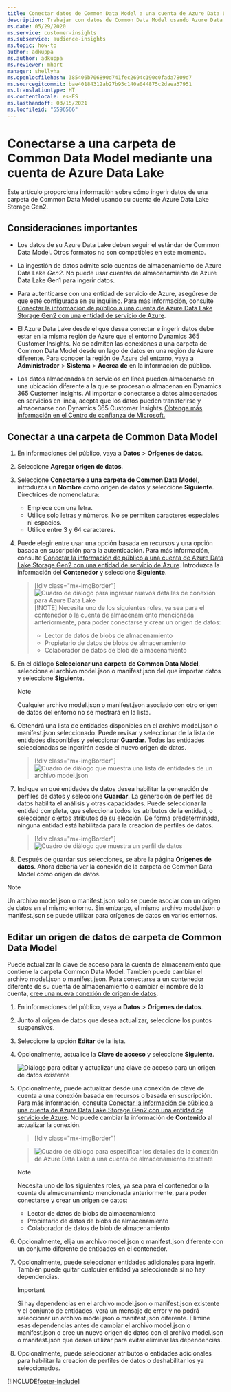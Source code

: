 ```yaml
---
title: Conectar datos de Common Data Model a una cuenta de Azure Data Lake
description: Trabajar con datos de Common Data Model usando Azure Data Lake Storage.
ms.date: 05/29/2020
ms.service: customer-insights
ms.subservice: audience-insights
ms.topic: how-to
author: adkuppa
ms.author: adkuppa
ms.reviewer: mhart
manager: shellyha
ms.openlocfilehash: 385406b706890d741fec2694c190c0fada7809d7
ms.sourcegitcommit: bae40184312ab27b95c140a044875c2daea37951
ms.translationtype: HT
ms.contentlocale: es-ES
ms.lasthandoff: 03/15/2021
ms.locfileid: "5596566"
---
```

# <a name="connect-to-a-common-data-model-folder-using-an-azure-data-lake-account"></a>Conectarse a una carpeta de Common Data Model mediante una cuenta de Azure Data Lake

Este artículo proporciona información sobre cómo ingerir datos de una carpeta de Common Data Model usando su cuenta de Azure Data Lake Storage Gen2.

## <a name="important-considerations"></a>Consideraciones importantes

- Los datos de su Azure Data Lake deben seguir el estándar de Common Data Model. Otros formatos no son compatibles en este momento.

- La ingestión de datos admite solo cuentas de almacenamiento de Azure Data Lake *Gen2*. No puede usar cuentas de almacenamiento de Azure Data Lake Gen1 para ingerir datos.

- Para autenticarse con una entidad de servicio de Azure, asegúrese de que esté configurada en su inquilino. Para más información, consulte [Conectar la información de público a una cuenta de Azure Data Lake Storage Gen2 con una entidad de servicio de Azure](connect-service-principal.md).

- El Azure Data Lake desde el que desea conectar e ingerir datos debe estar en la misma región de Azure que el entorno Dynamics 365 Customer Insights. No se admiten las conexiones a una carpeta de Common Data Model desde un lago de datos en una región de Azure diferente. Para conocer la región de Azure del entorno, vaya a **Administrador** > **Sistema** > **Acerca de** en la información de público.

- Los datos almacenados en servicios en línea pueden almacenarse en una ubicación diferente a la que se procesan o almacenan en Dynamics 365 Customer Insights. Al importar o conectarse a datos almacenados en servicios en línea, acepta que los datos pueden transferirse y almacenarse con Dynamics 365 Customer Insights. [Obtenga más información en el Centro de confianza de Microsoft.](https://www.microsoft.com/trust-center)

## <a name="connect-to-a-common-data-model-folder"></a>Conectar a una carpeta de Common Data Model

1. En informaciones del público, vaya a **Datos** > **Orígenes de datos**.

1. Seleccione **Agregar origen de datos**.

1. Seleccione **Conectarse a una carpeta de Common Data Model**, introduzca un **Nombre** como origen de datos y seleccione **Siguiente**. Directrices de nomenclatura: 
   - Empiece con una letra.
   - Utilice solo letras y números. No se permiten caracteres especiales ni espacios.
   - Utilice entre 3 y 64 caracteres.

1. Puede elegir entre usar una opción basada en recursos y una opción basada en suscripción para la autenticación. Para más información, consulte [Conectar la información de público a una cuenta de Azure Data Lake Storage Gen2 con una entidad de servicio de Azure](connect-service-principal.md). Introduzca la información del **Contenedor** y seleccione **Siguiente**.
   > [!div class="mx-imgBorder"]
   > ![Cuadro de diálogo para ingresar nuevos detalles de conexión para Azure Data Lake](media/enter-new-storage-details.png)
   > [!NOTE]
   > Necesita uno de los siguientes roles, ya sea para el contenedor o la cuenta de almacenamiento mencionada anteriormente, para poder conectarse y crear un origen de datos:
   >  - Lector de datos de blobs de almacenamiento
   >  - Propietario de datos de blobs de almacenamiento
   >  - Colaborador de datos de blob de almacenamiento

1. En el diálogo **Seleccionar una carpeta de Common Data Model**, seleccione el archivo model.json o manifest.json del que importar datos y seleccione **Siguiente**.
   > [!NOTE]
   > Cualquier archivo model.json o manifest.json asociado con otro origen de datos del entorno no se mostrará en la lista.

1. Obtendrá una lista de entidades disponibles en el archivo model.json o manifest.json seleccionado. Puede revisar y seleccionar de la lista de entidades disponibles y seleccionar **Guardar**. Todas las entidades seleccionadas se ingerirán desde el nuevo origen de datos.
   > [!div class="mx-imgBorder"]
   > ![Cuadro de diálogo que muestra una lista de entidades de un archivo model.json](media/review-entities.png)

8. Indique en qué entidades de datos desea habilitar la generación de perfiles de datos y seleccione **Guardar**. La generación de perfiles de datos habilita el análisis y otras capacidades. Puede seleccionar la entidad completa, que selecciona todos los atributos de la entidad, o seleccionar ciertos atributos de su elección. De forma predeterminada, ninguna entidad está habilitada para la creación de perfiles de datos.
   > [!div class="mx-imgBorder"]
   > ![Cuadro de diálogo que muestra un perfil de datos](media/dataprofiling-entities.png)

9. Después de guardar sus selecciones, se abre la página **Orígenes de datos**. Ahora debería ver la conexión de la carpeta de Common Data Model como origen de datos.

> [!NOTE]
> Un archivo model.json o manifest.json solo se puede asociar con un origen de datos en el mismo entorno. Sin embargo, el mismo archivo model.json o manifest.json se puede utilizar para orígenes de datos en varios entornos.

## <a name="edit-a-common-data-model-folder-data-source"></a>Editar un origen de datos de carpeta de Common Data Model

Puede actualizar la clave de acceso para la cuenta de almacenamiento que contiene la carpeta Common Data Model. También puede cambiar el archivo model.json o manifest.json. Para conectarse a un contenedor diferente de su cuenta de almacenamiento o cambiar el nombre de la cuenta, [cree una nueva conexión de origen de datos](#connect-to-a-common-data-model-folder).

1. En informaciones del público, vaya a **Datos** > **Orígenes de datos**.

2. Junto al origen de datos que desea actualizar, seleccione los puntos suspensivos.

3. Seleccione la opción **Editar** de la lista.

4. Opcionalmente, actualice la **Clave de acceso** y seleccione **Siguiente**.

   ![Diálogo para editar y actualizar una clave de acceso para un origen de datos existente](media/edit-access-key.png)

5. Opcionalmente, puede actualizar desde una conexión de clave de cuenta a una conexión basada en recursos o basada en suscripción. Para más información, consulte [Conectar la información de público a una cuenta de Azure Data Lake Storage Gen2 con una entidad de servicio de Azure](connect-service-principal.md). No puede cambiar la información de **Contenido** al actualizar la conexión.
   > [!div class="mx-imgBorder"]

   > ![Cuadro de diálogo para especificar los detalles de la conexión de Azure Data Lake a una cuenta de almacenamiento existente](media/enter-existing-storage-details.png)

   > [!NOTE]
   > Necesita uno de los siguientes roles, ya sea para el contenedor o la cuenta de almacenamiento mencionada anteriormente, para poder conectarse y crear un origen de datos:
   >  - Lector de datos de blobs de almacenamiento
   >  - Propietario de datos de blobs de almacenamiento
   >  - Colaborador de datos de blob de almacenamiento


6. Opcionalmente, elija un archivo model.json o manifest.json diferente con un conjunto diferente de entidades en el contenedor.

7. Opcionalmente, puede seleccionar entidades adicionales para ingerir. También puede quitar cualquier entidad ya seleccionada si no hay dependencias.

   > [!IMPORTANT]
   > Si hay dependencias en el archivo model.json o manifest.json existente y el conjunto de entidades, verá un mensaje de error y no podrá seleccionar un archivo model.json o manifest.json diferente. Elimine esas dependencias antes de cambiar el archivo model.json o manifest.json o cree un nuevo origen de datos con el archivo model.json o manifest.json que desea utilizar para evitar eliminar las dependencias.

8. Opcionalmente, puede seleccionar atributos o entidades adicionales para habilitar la creación de perfiles de datos o deshabilitar los ya seleccionados.   


[!INCLUDE[footer-include](../includes/footer-banner.md)]